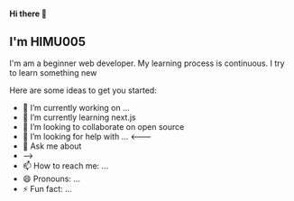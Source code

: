 #### Hi there 👋
## I'm HIMU005
I'm am a beginner web developer. My learning process is continuous. I try to learn something new

Here are some ideas to get you started:

- 🔭 I’m currently working on ...
- 🌱 I’m currently learning next.js
- 👯 I’m looking to collaborate on open source 
- 🤔 I’m looking for help with ...
<---
- 💬 Ask me about
- -->
- 📫 How to reach me: ...
- 😄 Pronouns: ...
- ⚡ Fun fact: ...
